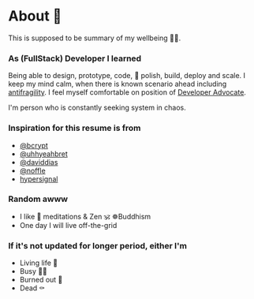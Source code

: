 # About 🌈

This is supposed to be summary of my wellbeing 💆‍♂️.

### As (FullStack) Developer I learned
Being able to design, prototype, code, 💅 polish, build, deploy and scale. 
I keep my mind calm, when there is known scenario ahead including [antifragility](https://en.wikipedia.org/wiki/Antifragility). I feel myself comfortable on position of [Developer Advocate](https://www.quora.com/What-exactly-is-the-job-of-a-developer-advocate).

I'm person who is constantly seeking system in chaos.

### Inspiration for this resume is from
* [@bcrypt](https://diracdeltas.github.io/blog/about/)
* [@uhhyeahbret](https://bret.io)
* [@daviddias](https://daviddias.me/about/)
* [@noffle](http://blog.eight45.net/2017/01/11/eight-years.html)
* [hypersignal](https://en.wiktionary.org/wiki/hypersignal)

### Random awww
* I like 🙏 meditations & Zen 🕉️ ☸️Buddhism
* One day I will live off-the-grid

### If it's not updated for longer period, either I'm 
* Living life 🕺
* Busy 👨‍💻
* Burned out 🚨
* Dead ⚰️
